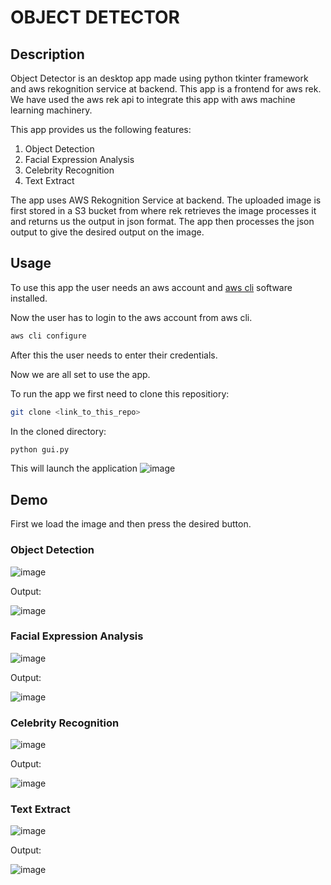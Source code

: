 # OBJECT DETECTOR

## Description
Object Detector is an desktop app made using python tkinter framework and aws rekognition service at backend. This app is a frontend for aws rek. We have used the aws rek api to
integrate this app with aws machine learning machinery. 

This app provides us the following features:
1. Object Detection
2. Facial Expression Analysis
3. Celebrity Recognition
4. Text Extract

The app uses AWS Rekognition Service at backend. The uploaded image is first stored in a S3 bucket from where rek retrieves the image processes it and returns us the output in json format. The app then processes the json output to give the desired output on the image. 

## Usage
To use this app the user needs an aws account and [aws cli](https://docs.aws.amazon.com/cli/latest/userguide/install-cliv2.html) software installed. 

Now the user has to login to the aws account from aws cli.
```bash
aws cli configure
```
After this the user needs to enter their credentials. 

Now we are all set to use the app.

To run the app we first need to clone this repositiory:
```bash
git clone <link_to_this_repo>
```
In the cloned directory:
```bash
python gui.py
```

This will launch the application 
![image](https://user-images.githubusercontent.com/59885389/116109267-41126680-a6d2-11eb-8d0d-fc88ebe65132.png)

## Demo
First we load the image and then press the desired button.
### Object Detection 
![image](https://user-images.githubusercontent.com/59885389/116110621-7ff4ec00-a6d3-11eb-8316-100094ca0d59.png)

Output:

![image](https://user-images.githubusercontent.com/59885389/116110999-d82bee00-a6d3-11eb-83f3-784094af4a51.png)


### Facial Expression Analysis
![image](https://user-images.githubusercontent.com/59885389/116111329-2b9e3c00-a6d4-11eb-9897-c332d4f7eeae.png)

Output:

![image](https://user-images.githubusercontent.com/59885389/116111435-453f8380-a6d4-11eb-98bb-01598e6fc85d.png)

### Celebrity Recognition
![image](https://user-images.githubusercontent.com/59885389/116111580-6a33f680-a6d4-11eb-9582-1c4189e3b8b3.png)

Output:

![image](https://user-images.githubusercontent.com/59885389/116111705-8899f200-a6d4-11eb-9533-e4b15d70cec3.png)

### Text Extract
![image](https://user-images.githubusercontent.com/59885389/116112003-c860d980-a6d4-11eb-9973-ac0954cb6f81.png)

Output:

![image](https://user-images.githubusercontent.com/59885389/116112066-d7e02280-a6d4-11eb-936d-d48b0bfb6a9b.png)





